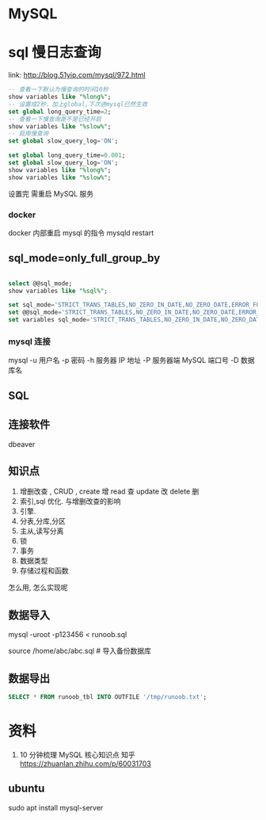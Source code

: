 # MySQL

# sql 慢日志查询

link: http://blog.51yip.com/mysql/972.html

```sql
-- 查看一下默认为慢查询的时间10秒
show variables like "%long%";
-- 设置成2秒，加上global,下次进mysql已然生效
set global long_query_time=2;
-- 查看一下慢查询是不是已经开启
show variables like "%slow%";
-- 启用慢查询
set global slow_query_log='ON';
```

```sql
set global long_query_time=0.001;
set global slow_query_log='ON';
show variables like "%long%";
show variables like "%slow%";
```

设置完 需重启 MySQL 服务

### docker

docker 内部重启 mysql 的指令
mysqld restart

## sql_mode=only_full_group_by

```sql

select @@sql_mode;
show variables like "%sql%";

set sql_mode='STRICT_TRANS_TABLES,NO_ZERO_IN_DATE,NO_ZERO_DATE,ERROR_FOR_DIVISION_BY_ZERO,NO_AUTO_CREATE_USER,NO_ENGINE_SUBSTITUTION';
set @@sql_mode='STRICT_TRANS_TABLES,NO_ZERO_IN_DATE,NO_ZERO_DATE,ERROR_FOR_DIVISION_BY_ZERO,NO_AUTO_CREATE_USER,NO_ENGINE_SUBSTITUTION';
set variables sql_mode='STRICT_TRANS_TABLES,NO_ZERO_IN_DATE,NO_ZERO_DATE,ERROR_FOR_DIVISION_BY_ZERO,NO_AUTO_CREATE_USER,NO_ENGINE_SUBSTITUTION';

```

### mysql 连接

mysql -u 用户名 -p 密码 -h 服务器 IP 地址 -P 服务器端 MySQL 端口号 -D 数据库名

## SQL

## 连接软件

dbeaver

## 知识点

1. 增删改查 , CRUD , create 增 read 查 update 改 delete 删
2. 索引,sql 优化. 与增删改查的影响
3. 引擎.
4. 分表,分库,分区
5. 主从,读写分离
6. 锁
7. 事务
8. 数据类型
9. 存储过程和函数

怎么用, 怎么实现呢

## 数据导入

mysql -uroot -p123456 < runoob.sql

source /home/abc/abc.sql # 导入备份数据库

## 数据导出

```sql
SELECT * FROM runoob_tbl INTO OUTFILE '/tmp/runoob.txt';
```

# 资料

1. 10 分钟梳理 MySQL 核心知识点 知乎
   https://zhuanlan.zhihu.com/p/60031703

## ubuntu

sudo apt install mysql-server
